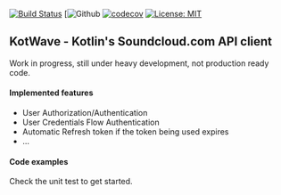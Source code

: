[![Build Status](https://travis-ci.org/njasm/KotWave.svg?branch=master)](https://travis-ci.org/njasm/KotWave)
[![Github](https://github.com/njasm/KotWave/workflows/Gradle%20Build/badge.svg?branch=master)
[![codecov](https://codecov.io/gh/njasm/KotWave/branch/master/graph/badge.svg)](https://codecov.io/gh/njasm/KotWave) [![License: MIT](https://img.shields.io/badge/License-MIT-blue.svg)](https://opensource.org/licenses/MIT)

## KotWave - Kotlin's Soundcloud.com API client

Work in progress, still under heavy development, not production ready code.

#### Implemented features 

* User Authorization/Authentication
* User Credentials Flow Authentication
* Automatic Refresh token if the token being used expires
* ...

#### Code examples

Check the unit test to get started.
